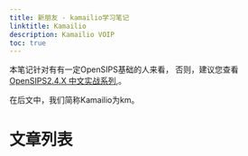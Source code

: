 ```yaml
---
title: 新朋友 - kamailio学习笔记
linktitle: Kamailio
description: Kamailio VOIP
toc: true
---
```


本笔记针对有有一定OpenSIPS基础的人来看， 否则，建议您查看[OpenSIPS2.4.X 中文实战系列](/opensips/),。

在后文中，我们简称Kamailio为km。

# 文章列表